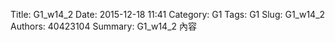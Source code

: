 Title: G1_w14_2
Date: 2015-12-18 11:41
Category: G1
Tags: G1
Slug: G1_w14_2
Authors: 40423104
Summary: G1_w14_2 內容
                    
                
            
<!-- 導入 brython.js -->

<script type="text/javascript" src="js/Brython3.2.3-20151122-082712/brython.js"></script>

<!-- 啟動 brython() -->

<script>
window.onload=function(){
brython(1);
}
</script>

<!-- 以下利用 Brython 程式執行繪圖 -->

<canvas id="plotarea" width="300" height="200"></canvas>

<script type="text/python3">
# 導入 doc
from browser import document as doc
from browser import console
import math

# 準備繪圖畫布
canvas = doc["plotarea"]
ctx = canvas.getContext("2d")

# 開始畫直線
ctx.beginPath()
ctx.lineWidth = 1
ctx.moveTo(0, 0)
ctx.lineTo(100, 100)
ctx.strokeStyle = "#FF0000"
ctx.stroke()

ctx.beginPath()
ctx.lineWidth = 1
ctx.moveTo(100, 0)
ctx.lineTo(0, 100)
ctx.strokeStyle = "#0000ff"
ctx.stroke()

x = 100
y = 100

# 利用 browser 模組中的 console.log 將資料列印在 console 區, 可以用來確認程式中各變數的值, 用法等同 print
console.log("x 值為"+str(x)+", y 值為"+str(y))
'''
# 利用迴圈畫水平線
for i in range(5):
    ctx.beginPath()
    ctx.lineWidth = 1
    ctx.moveTo(0, 10+i*20)
    ctx.lineTo(100, 10+i*20)
    ctx.strokeStyle = "#0000ff"
    ctx.stroke()
    
ctx.beginPath()
ctx.moveTo(20,20)
ctx.bezierCurveTo(20,100,200,100,200,20)
ctx.stroke()

ctx.beginPath()
ctx.moveTo(20,0)
ctx.quadraticCurveTo(20,100,200,20)
ctx.stroke()
'''

ctx.beginPath()
points = [(0, 0), (10, 3), (20, 15), (30, 30), (70, 25), (100, 200)]
ctx.moveTo(points[0][0], points[0][1])
for i in range(1, len(points)-1):
    console.log(str(points[i][0])+", "+str(points[i ][1]))
    xc = (points[i][0] + points[i + 1][0]) / 2
    yc = (points[i][1] + points[i + 1][1]) / 2
    ctx.quadraticCurveTo(points[i][0], points[i][1], xc, yc)

#curve through the last two points
ctx.quadraticCurveTo(points[i][0], points[i][1], points[i+1][0],points[i+1][1])
ctx.stroke()
</script>


